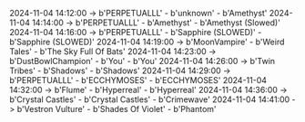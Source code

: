 2024-11-04 14:12:00 -> b'PERPETUALLL' - b'unknown' - b'Amethyst'
2024-11-04 14:14:00 -> b'PERPETUALLL' - b'Amethyst' - b'Amethyst (Slowed)'
2024-11-04 14:16:00 -> b'PERPETUALLL' - b'Sapphire (SLOWED)' - b'Sapphire (SLOWED)'
2024-11-04 14:19:00 -> b'MoonVampire' - b'Weird Tales' - b'The Sky Full Of Bats'
2024-11-04 14:23:00 -> b'DustBowlChampion' - b'You' - b'You'
2024-11-04 14:26:00 -> b'Twin Tribes' - b'Shadows' - b'Shadows'
2024-11-04 14:29:00 -> b'PERPETUALLL' - b'ECCHYMOSES' - b'ECCHYMOSES'
2024-11-04 14:32:00 -> b'Flume' - b'Hyperreal' - b'Hyperreal'
2024-11-04 14:36:00 -> b'Crystal Castles' - b'Crystal Castles' - b'Crimewave'
2024-11-04 14:41:00 -> b'Vestron Vulture' - b'Shades Of Violet' - b'Phantom'
